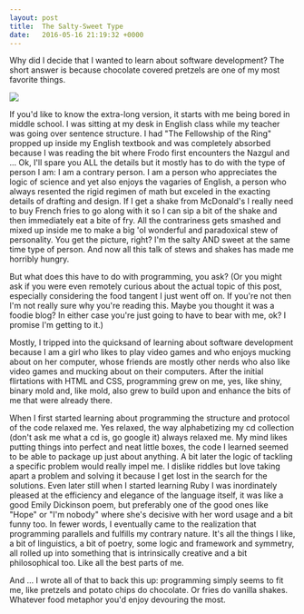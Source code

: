 ```yaml
---
layout: post
title:  The Salty-Sweet Type
date:   2016-05-16 21:19:32 +0000
---
```



Why did I decide that I wanted to learn about software development? The short answer is because chocolate covered pretzels are one of my most favorite things.

![](http://img.sndimg.com/food/image/upload/w_555,h_416,c_fit,fl_progressive,q_95/v1/img/recipes/26/85/54/picm9rcDt.jpg)

If you'd like to know the extra-long version, it starts with me being bored in middle school. I was sitting at my desk in English class while my teacher was going over sentence structure. I had "The Fellowship of the Ring" propped up inside my English textbook and was completely absorbed because I was reading the bit where Frodo first encounters the Nazgul and ... Ok, I'll spare you ALL the details but it mostly has to do with the type of person I am: I am a contrary person. I am a person who appreciates the logic of science and yet also enjoys the vagaries of English, a person who always resented the rigid regimen of math but exceled in the exacting details of drafting and design. If I get a shake from McDonald's I really need to buy French fries to go along with it so I can sip a bit of the shake and then immediately eat a bite of fry. All the contrariness gets smashed and mixed up inside me to make a big 'ol wonderful and paradoxical stew of personality. You get the picture, right? I'm the salty AND sweet at the same time type of person. And now all this talk of stews and shakes has made me horribly hungry.

But what does this have to do with programming, you ask? (Or you might ask if you were even remotely curious about the actual topic of this post, especially considering the food tangent I just went off on. If you're not then I'm not really sure why you're reading this. Maybe you thought it was a foodie blog? In either case you're just going to have to bear with me, ok? I promise I'm getting to it.)

Mostly, I tripped into the quicksand of learning about software development because I am a girl who likes to play video games and who enjoys mucking about on her computer, whose friends are mostly other nerds who also like video games and mucking about on their computers. After the initial flirtations with HTML and CSS, programming grew on me, yes, like shiny, binary mold and, like mold, also grew to build upon and enhance the bits of me that were already there.

When I first started learning about programming the structure and protocol of the code relaxed me. Yes relaxed, the way alphabetizing my cd collection (don't ask me what a cd is, go google it) always relaxed me. My mind likes putting things into perfect and neat little boxes, the code I learned seemed to be able to package up just about anything. A bit later the logic of tackling a specific problem would really impel me. I dislike riddles but love taking apart a problem and solving it because I get lost in the search for the solutions. Even later still when I started learning Ruby I was inordinately pleased at the efficiency and elegance of the language itself, it was like a good Emily Dickinson poem, but preferably one of the good ones like "Hope" or "I'm nobody" where she's decisive with her word usage and a bit funny too. In fewer words, I eventually came to the realization that programming parallels and fulfills my contrary nature. It's all the things I like, a bit of linguistics, a bit of poetry, some logic and framework and symmetry, all rolled up into something that is intrinsically creative and a bit philosophical too. Like all the best parts of me.

And ... I wrote all of that to back this up: programming simply seems to fit me, like pretzels and potato chips do chocolate. Or fries do vanilla shakes. Whatever food metaphor you'd enjoy devouring the most.

